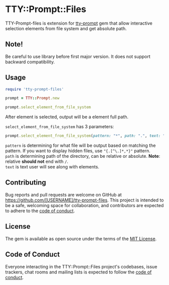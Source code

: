 # TTY::Prompt::Files

TTY-Prompt-files is extension for [tty-prompt](https://github.com/piotrmurach/tty-prompt) gem that allow interactive selection elements from file system and get absolute path.

## Note!

Be careful to use library before first major version. It does not support backward compatibility.

## Usage

```rb
require 'tty-prompt-files'

prompt = TTY::Prompt.new

prompt.select_element_from_file_system
```

After element is selected, output will be a element full path.

`select_element_from_file_system` has 3 parameters:

```rb
prompt.select_element_from_file_system(pattern: "*", path: ".", text: "")
```

`pattern` is determining for what file will be output based on matching the pattern. If you want to display hidden files, use `"{.[^\.]*,*}"` pattern.\
`path` is determining path of the directory, can be relative or absolute. **Note**: relative **should not** end with `/`.\
`text` is text user will see along with elements.

## Contributing

Bug reports and pull requests are welcome on GitHub at https://github.com/[USERNAME]/tty-prompt-files. This project is intended to be a safe, welcoming space for collaboration, and contributors are expected to adhere to the [code of conduct](https://github.com/[USERNAME]/tty-prompt-files/blob/master/CODE_OF_CONDUCT.md).

## License

The gem is available as open source under the terms of the [MIT License](https://opensource.org/licenses/MIT).

## Code of Conduct

Everyone interacting in the TTY::Prompt::Files project's codebases, issue trackers, chat rooms and mailing lists is expected to follow the [code of conduct](https://github.com/[USERNAME]/tty-prompt-files/blob/master/CODE_OF_CONDUCT.md).
